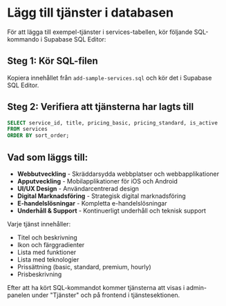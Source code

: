 # Lägg till tjänster i databasen

För att lägga till exempel-tjänster i services-tabellen, kör följande SQL-kommando i Supabase SQL Editor:

## Steg 1: Kör SQL-filen
Kopiera innehållet från `add-sample-services.sql` och kör det i Supabase SQL Editor.

## Steg 2: Verifiera att tjänsterna har lagts till
```sql
SELECT service_id, title, pricing_basic, pricing_standard, is_active 
FROM services 
ORDER BY sort_order;
```

## Vad som läggs till:
- **Webbutveckling** - Skräddarsydda webbplatser och webbapplikationer
- **Apputveckling** - Mobilapplikationer för iOS och Android  
- **UI/UX Design** - Användarcentrerad design
- **Digital Marknadsföring** - Strategisk digital marknadsföring
- **E-handelslösningar** - Kompletta e-handelslösningar
- **Underhåll & Support** - Kontinuerligt underhåll och teknisk support

Varje tjänst innehåller:
- Titel och beskrivning
- Ikon och färggradienter
- Lista med funktioner
- Lista med teknologier
- Prissättning (basic, standard, premium, hourly)
- Prisbeskrivning

Efter att ha kört SQL-kommandot kommer tjänsterna att visas i admin-panelen under "Tjänster" och på frontend i tjänstesektionen. 